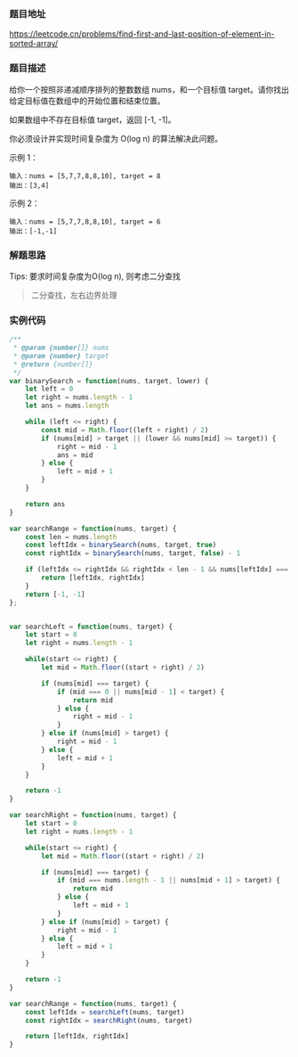 ### 题目地址

https://leetcode.cn/problems/find-first-and-last-position-of-element-in-sorted-array/

### 题目描述

给你一个按照非递减顺序排列的整数数组 nums，和一个目标值 target。请你找出给定目标值在数组中的开始位置和结束位置。

如果数组中不存在目标值 target，返回 [-1, -1]。

你必须设计并实现时间复杂度为 O(log n) 的算法解决此问题。

示例 1：

```
输入：nums = [5,7,7,8,8,10], target = 8
输出：[3,4]
```

示例 2：

```
输入：nums = [5,7,7,8,8,10], target = 6
输出：[-1,-1]
```

### 解题思路

Tips: 要求时间复杂度为O(log n), 则考虑二分查找

> 二分查找，左右边界处理


### 实例代码
``` javascript
/**
 * @param {number[]} nums
 * @param {number} target
 * @return {number[]}
 */
var binarySearch = function(nums, target, lower) {
    let left = 0
    let right = nums.length - 1
    let ans = nums.length

    while (left <= right) {
        const mid = Math.floor((left + right) / 2)
        if (nums[mid] > target || (lower && nums[mid] >= target)) {
            right = mid - 1
            ans = mid
        } else {
            left = mid + 1
        }
    }

    return ans
}

var searchRange = function(nums, target) {
    const len = nums.length
    const leftIdx = binarySearch(nums, target, true)
    const rightIdx = binarySearch(nums, target, false) - 1

    if (leftIdx <= rightIdx && rightIdx < len - 1 && nums[leftIdx] === target && nums[rightIdx] === target) {
        return [leftIdx, rightIdx]
    }
    return [-1, -1]
};
```

``` javascript

var searchLeft = function(nums, target) {
    let start = 0
    let right = nums.length - 1

    while(start <= right) {
        let mid = Math.floor((start + right) / 2)

        if (nums[mid] === target) {
            if (mid === 0 || nums[mid - 1] < target) {
                return mid
            } else {
                right = mid - 1
            }
        } else if (nums[mid] > target) {
            right = mid - 1
        } else {
            left = mid + 1
        }
    }

    return -1
}

var searchRight = function(nums, target) {
    let start = 0
    let right = nums.length - 1

    while(start <= right) {
        let mid = Math.floor((start + right) / 2)

        if (nums[mid] === target) {
            if (mid === nums.length - 1 || nums[mid + 1] > target) {
                return mid
            } else {
                left = mid + 1
            }
        } else if (nums[mid] > target) {
            right = mid - 1
        } else {
            left = mid + 1
        }
    }

    return -1
}

var searchRange = function(nums, target) {
    const leftIdx = searchLeft(nums, target)
    const rightIdx = searchRight(nums, target)

    return [leftIdx, rightIdx]
}

```

